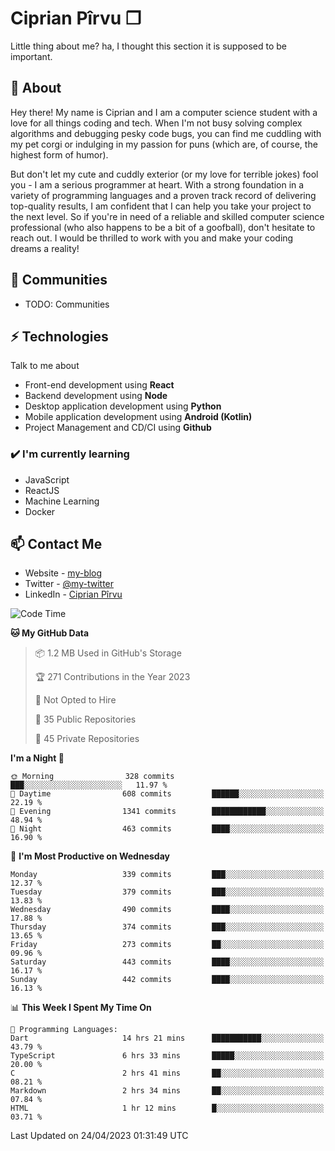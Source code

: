 # Ciprian Pîrvu ❐

Little thing about me? ha, I thought this section it is supposed to be important.

## 🧐 About

Hey there! My name is Ciprian and I am a computer science student with a love for all things coding and tech. When I'm not busy solving complex algorithms and debugging pesky code bugs, you can find me cuddling with my pet corgi or indulging in my passion for puns (which are, of course, the highest form of humor).

But don't let my cute and cuddly exterior (or my love for terrible jokes) fool you - I am a serious programmer at heart. With a strong foundation in a variety of programming languages and a proven track record of delivering top-quality results, I am confident that I can help you take your project to the next level. So if you're in need of a reliable and skilled computer science professional (who also happens to be a bit of a goofball), don't hesitate to reach out. I would be thrilled to work with you and make your coding dreams a reality!

## 👯 Communities

-   TODO: Communities

## ⚡ Technologies

Talk to me about

-   Front-end development using **React**
-   Backend development using **Node**
-   Desktop application development using **Python**
-   Mobile application development using **Android (Kotlin)**
-   Project Management and CD/CI using **Github**

### ✔️ I'm currently learning

-   JavaScript
-   ReactJS
-   Machine Learning
-   Docker

## 📫 Contact Me

-   Website - [my-blog]()
-   Twitter - [@my-twitter]()
-   LinkedIn - [Ciprian Pîrvu](https://www.linkedin.com/in/p%C3%AErvu-ciprian-cristian-4415991b1/)

<!--START_SECTION:waka-->
![Code Time](http://img.shields.io/badge/Code%20Time-1%2C699%20hrs%2022%20mins-blue)

**🐱 My GitHub Data** 

> 📦 1.2 MB Used in GitHub's Storage 
 > 
> 🏆 271 Contributions in the Year 2023
 > 
> 🚫 Not Opted to Hire
 > 
> 📜 35 Public Repositories 
 > 
> 🔑 45 Private Repositories 
 > 
**I'm a Night 🦉** 

```text
🌞 Morning                328 commits         ███░░░░░░░░░░░░░░░░░░░░░░   11.97 % 
🌆 Daytime                608 commits         ██████░░░░░░░░░░░░░░░░░░░   22.19 % 
🌃 Evening                1341 commits        ████████████░░░░░░░░░░░░░   48.94 % 
🌙 Night                  463 commits         ████░░░░░░░░░░░░░░░░░░░░░   16.90 % 
```
📅 **I'm Most Productive on Wednesday** 

```text
Monday                   339 commits         ███░░░░░░░░░░░░░░░░░░░░░░   12.37 % 
Tuesday                  379 commits         ███░░░░░░░░░░░░░░░░░░░░░░   13.83 % 
Wednesday                490 commits         ████░░░░░░░░░░░░░░░░░░░░░   17.88 % 
Thursday                 374 commits         ███░░░░░░░░░░░░░░░░░░░░░░   13.65 % 
Friday                   273 commits         ██░░░░░░░░░░░░░░░░░░░░░░░   09.96 % 
Saturday                 443 commits         ████░░░░░░░░░░░░░░░░░░░░░   16.17 % 
Sunday                   442 commits         ████░░░░░░░░░░░░░░░░░░░░░   16.13 % 
```


📊 **This Week I Spent My Time On** 

```text
💬 Programming Languages: 
Dart                     14 hrs 21 mins      ███████████░░░░░░░░░░░░░░   43.79 % 
TypeScript               6 hrs 33 mins       █████░░░░░░░░░░░░░░░░░░░░   20.00 % 
C                        2 hrs 41 mins       ██░░░░░░░░░░░░░░░░░░░░░░░   08.21 % 
Markdown                 2 hrs 34 mins       ██░░░░░░░░░░░░░░░░░░░░░░░   07.84 % 
HTML                     1 hr 12 mins        █░░░░░░░░░░░░░░░░░░░░░░░░   03.71 % 
```


 Last Updated on 24/04/2023 01:31:49 UTC
<!--END_SECTION:waka-->
